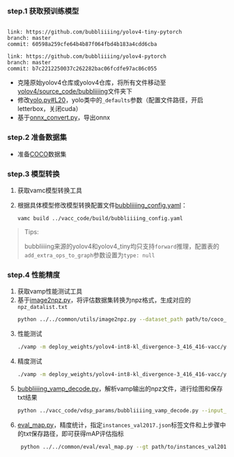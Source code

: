 ### step.1 获取预训练模型
```

link: https://github.com/bubbliiiing/yolov4-tiny-pytorch
branch: master
commit: 60598a259cfe64b4b87f064fbd4b183a4cdd6cba

link: https://github.com/bubbliiiing/yolov4-pytorch
branch: master
commit: b7c2212250037c262282bac06fcdfe97ac86c055
```
- 克隆原始yolov4仓库或yolov4仓库，将所有文件移动至[yolov4/source_code/bubbliiiing](../source_code/bubbliiiing)文件夹下
- 修改[yolo.py#L20](https://github.com/bubbliiiing/yolov4-pytorch/blob/master/yolo.py#L20)，yolo类中的`_defaults`参数（配置文件路径，开启letterbox，关闭cuda）
- 基于[onnx_convert.py](../source_code/bubbliiiing/onnx_convert.py)，导出onnx


### step.2 准备数据集
- 准备[COCO](https://cocodataset.org/#download)数据集


### step.3 模型转换

1. 获取vamc模型转换工具

2. 根据具体模型修改模型转换配置文件[bubbliiiing_config.yaml](../vacc_code/build/bubbliiiing_config.yaml)：
    ```bash
    vamc build ../vacc_code/build/bubbliiiing_config.yaml
    ```
> Tips:
> 
> bubbliiiing来源的yolov4和yolov4_tiny均只支持`forward`推理，配置表的`add_extra_ops_to_graph`参数设置为`type: null`
>

### step.4 性能精度
1. 获取vamp性能测试工具
2. 基于[image2npz.py](../../common/utils/image2npz.py)，将评估数据集转换为npz格式，生成对应的`npz_datalist.txt`
    ```bash
    python ../../common/utils/image2npz.py --dataset_path path/to/coco_val2017 --target_path  path/to/coco_val2017_npz  --text_path npz_datalist.txt
    ```
3. 性能测试
    ```bash
    ./vamp -m deploy_weights/yolov4-int8-kl_divergence-3_416_416-vacc/yolov4 --vdsp_params path/to/bubbliiiing-yolov4-vdsp_params.json -i 2 p 2 -b 1 -s [3,416,416]
    ```
4. 精度测试
    ```bash
    ./vamp -m deploy_weights/yolov4-int8-kl_divergence-3_416_416-vacc/yolov4 --vdsp_params path/to/bubbliiiing-yolov4-vdsp_params.json -i 2 p 2 -b 1 -s [3,416,416] --datalist path/to/npz_datalist.txt --path_output path/to/yolov4_vamp_output
    ```
5. [bubbliiiing_vamp_decode.py](../vacc_code/vdsp_params/bubbliiiing_vamp_decode.py)，解析vamp输出的npz文件，进行绘图和保存txt结果
    ```bash
    python ../vacc_code/vdsp_params/bubbliiiing_vamp_decode.py --input_image_dir path/to/coco_val2017 --vamp_datalist_path path/to/npz_datalist.txt --vamp_output_dir path/to/yolov4_vamp_output --vdsp_params_path path/to/bubbliiiing-yolov4-vdsp_params.json --label_txt path/to/coco.txt --draw_image True --save_dir path/to/vamp_draw_output
    ```
6. [eval_map.py](../../common/eval/eval_map.py)，精度统计，指定`instances_val2017.json`标签文件和上步骤中的txt保存路径，即可获得mAP评估指标
   ```bash
    python ../../common/eval/eval_map.py --gt path/to/instances_val2017.json --txt path/to/vamp_draw_output
   ```
